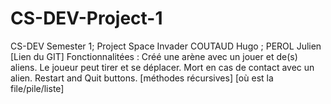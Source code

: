 # CS-DEV-Project-1
CS-DEV Semester 1; Project Space Invader
COUTAUD Hugo ; PEROL Julien
[Lien du GIT]
Fonctionnalitées : Créé une arène avec un jouer et de(s) aliens. Le joueur peut tirer et se déplacer.
                    Mort en cas de contact avec un alien.
                    Restart and Quit buttons.
[méthodes récursives]
[où est la file/pile/liste]